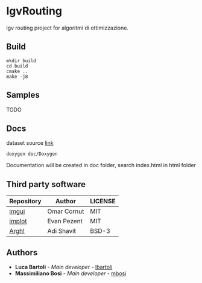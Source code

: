 # lgvRouting

lgv routing project for algoritmi di ottimizzazione.

## Build

```
mkdir build
cd build
cmake ..
make -j8
```

## Samples

TODO

## Docs

dataset source [link](https://neo.lcc.uma.es/vrp/)

```
doxygen doc/Doxygen
```
Documentation will be created in doc folder, search index.html in html folder

## Third party software

| Repository | Author | LICENSE |
|------------|--------|---------|
|[imgui](https://github.com/ocornut/imgui)| Omar Cornut | MIT|
|[implot](https://github.com/epezent/implot)| Evan Pezent | MIT|
|[Argh!](https://github.com/adishavit/argh)| Adi Shavit| BSD-3 |


## Authors

* **Luca Bartoli** - *Main developer* - [lbartoli](https://github.com/lucabart97)
* **Massimiliano Bosi** - *Main developer* - [mbosi](https://github.com/FisherTiger95)